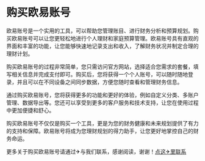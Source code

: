 # 购买欧易账号

欧易账号是一个实用的工具，可以帮助您管理账目、进行财务分析和预算规划。购买欧易账号可以让您更轻松地进行个人理财和家庭预算管理。欧易账号具有直观的界面和丰富的功能，让您能够快速地记录支出和收入，了解财务状况并制定合理的理财计划。

购买欧易账号的过程非常简单，您只需访问官方网站，选择适合您需求的套餐，填写相关信息并完成支付即可。购买后，您将获得一个个人账号，可以随时随地登录，并且可以在不同设备之间同步数据，方便您随时查看和管理财务信息。

通过购买欧易账号，您将获得更多的功能和更好的体验，例如自定义分类、多账户管理、数据导出等。您还可以享受到更多的客户服务和技术支持，让您在使用过程中更加便捷和舒心。

购买欧易账号不仅仅是购买一个工具，更是为您的财务健康和未来规划提供了有力的支持和保障。欧易账号将成为您理财规划的得力助手，让您更好地掌控自己的财务命运。

更多关于购买欧易账号请通过✈与我们联系，感谢阅读，谢谢！[点这✈里联系](https://gg.k02.cc)